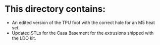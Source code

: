 # This directory contains:
- An edited version of the TPU foot with the correct hole for an M5 heat set.
- Updated STLs for the Casa Basement for the extrusions shipped with the LDO kit.
